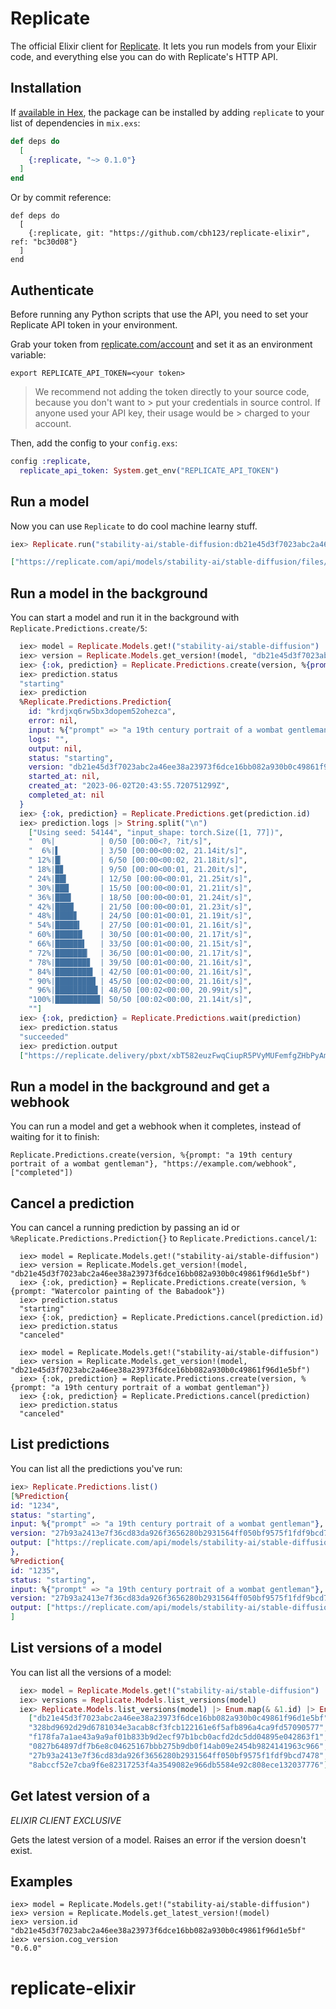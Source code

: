 # Replicate

The official Elixir client for [Replicate](https://replicate.com). It lets you run models from your Elixir code, and everything else you can do with Replicate's HTTP API.


## Installation

If [available in Hex](https://hex.pm/docs/publish), the package can be installed
by adding `replicate` to your list of dependencies in `mix.exs`:

```elixir
def deps do
  [
    {:replicate, "~> 0.1.0"}
  ]
end
```

Or by commit reference:
```
def deps do
  [
    {:replicate, git: "https://github.com/cbh123/replicate-elixir", ref: "bc30d08"}
  ]
end
```

## Authenticate

Before running any Python scripts that use the API, you need to set your Replicate API token in your environment.

Grab your token from [replicate.com/account](https://replicate.com/account) and set it as an environment variable:

```
export REPLICATE_API_TOKEN=<your token>
```

> We recommend not adding the token directly to your source code, because you don't want to > put your credentials in source control. If anyone used your API key, their usage would be > charged to your account.

Then, add the config to your `config.exs`:

```elixir
config :replicate,
  replicate_api_token: System.get_env("REPLICATE_API_TOKEN")

```

## Run a model

Now you can use `Replicate` to do cool machine learny stuff.

```elixir
iex> Replicate.run("stability-ai/stable-diffusion:db21e45d3f7023abc2a46ee38a23973f6dce16bb082a930b0c49861f96d1e5bf", prompt: "a 19th century portrait of a wombat gentleman")

["https://replicate.com/api/models/stability-ai/stable-diffusion/files/50fcac81-865d-499e-81ac-49de0cb79264/out-0.png"]
```

## Run a model in the background

You can start a model and run it in the background with `Replicate.Predictions.create/5`:
```elixir
  iex> model = Replicate.Models.get!("stability-ai/stable-diffusion")
  iex> version = Replicate.Models.get_version!(model, "db21e45d3f7023abc2a46ee38a23973f6dce16bb082a930b0c49861f96d1e5bf")
  iex> {:ok, prediction} = Replicate.Predictions.create(version, %{prompt: "a 19th century portrait of a wombat gentleman"})
  iex> prediction.status
  "starting"
  iex> prediction
  %Replicate.Predictions.Prediction{
    id: "krdjxq6rw5bx3dopem52ohezca",
    error: nil,
    input: %{"prompt" => "a 19th century portrait of a wombat gentleman"},
    logs: "",
    output: nil,
    status: "starting",
    version: "db21e45d3f7023abc2a46ee38a23973f6dce16bb082a930b0c49861f96d1e5bf",
    started_at: nil,
    created_at: "2023-06-02T20:43:55.720751299Z",
    completed_at: nil
  }
  iex> {:ok, prediction} = Replicate.Predictions.get(prediction.id)
  iex> prediction.logs |> String.split("\n")
    ["Using seed: 54144", "input_shape: torch.Size([1, 77])",
    "  0%|          | 0/50 [00:00<?, ?it/s]",
    "  6%|▌         | 3/50 [00:00<00:02, 21.14it/s]",
    " 12%|█▏        | 6/50 [00:00<00:02, 21.18it/s]",
    " 18%|█▊        | 9/50 [00:00<00:01, 21.20it/s]",
    " 24%|██▍       | 12/50 [00:00<00:01, 21.25it/s]",
    " 30%|███       | 15/50 [00:00<00:01, 21.21it/s]",
    " 36%|███▌      | 18/50 [00:00<00:01, 21.24it/s]",
    " 42%|████▏     | 21/50 [00:00<00:01, 21.23it/s]",
    " 48%|████▊     | 24/50 [00:01<00:01, 21.19it/s]",
    " 54%|█████▍    | 27/50 [00:01<00:01, 21.16it/s]",
    " 60%|██████    | 30/50 [00:01<00:00, 21.17it/s]",
    " 66%|██████▌   | 33/50 [00:01<00:00, 21.15it/s]",
    " 72%|███████▏  | 36/50 [00:01<00:00, 21.17it/s]",
    " 78%|███████▊  | 39/50 [00:01<00:00, 21.16it/s]",
    " 84%|████████▍ | 42/50 [00:01<00:00, 21.16it/s]",
    " 90%|█████████ | 45/50 [00:02<00:00, 21.16it/s]",
    " 96%|█████████▌| 48/50 [00:02<00:00, 20.99it/s]",
    "100%|██████████| 50/50 [00:02<00:00, 21.14it/s]",
    ""]
  iex> {:ok, prediction} = Replicate.Predictions.wait(prediction)
  iex> prediction.status
  "succeeded"
  iex> prediction.output
  ["https://replicate.delivery/pbxt/xbT582euzFwqCiupR5PVyMUFemfgZHbPyAm5kenezBS3RDQIC/out-0.png"]
```

## Run a model in the background and get a webhook

You can run a model and get a webhook when it completes, instead of waiting for it to finish:

```
Replicate.Predictions.create(version, %{prompt: "a 19th century portrait of a wombat gentleman"}, "https://example.com/webhook", ["completed"])
```

## Cancel a prediction

You can cancel a running prediction by passing an id or `%Replicate.Predictions.Prediction{}` to `Replicate.Predictions.cancel/1`:

```
  iex> model = Replicate.Models.get!("stability-ai/stable-diffusion")
  iex> version = Replicate.Models.get_version!(model, "db21e45d3f7023abc2a46ee38a23973f6dce16bb082a930b0c49861f96d1e5bf")
  iex> {:ok, prediction} = Replicate.Predictions.create(version, %{prompt: "Watercolor painting of the Babadook"})
  iex> prediction.status
  "starting"
  iex> {:ok, prediction} = Replicate.Predictions.cancel(prediction.id)
  iex> prediction.status
  "canceled"

  iex> model = Replicate.Models.get!("stability-ai/stable-diffusion")
  iex> version = Replicate.Models.get_version!(model, "db21e45d3f7023abc2a46ee38a23973f6dce16bb082a930b0c49861f96d1e5bf")
  iex> {:ok, prediction} = Replicate.Predictions.create(version, %{prompt: "a 19th century portrait of a wombat gentleman"})
  iex> {:ok, prediction} = Replicate.Predictions.cancel(prediction)
  iex> prediction.status
  "canceled"
```

## List predictions

You can list all the predictions you've run:

```elixir
iex> Replicate.Predictions.list()
[%Prediction{
id: "1234",
status: "starting",
input: %{"prompt" => "a 19th century portrait of a wombat gentleman"},
version: "27b93a2413e7f36cd83da926f3656280b2931564ff050bf9575f1fdf9bcd7478",
output: ["https://replicate.com/api/models/stability-ai/stable-diffusion/files/50fcac81-865d-499e-81ac-49de0cb79264/out-0.png"]
},
%Prediction{
id: "1235",
status: "starting",
input: %{"prompt" => "a 19th century portrait of a wombat gentleman"},
version: "27b93a2413e7f36cd83da926f3656280b2931564ff050bf9575f1fdf9bcd7478",
output: ["https://replicate.com/api/models/stability-ai/stable-diffusion/files/50fcac81-865d-499e-81ac-49de0cb79264/out-0.png"]}
]
```

## List versions of a model

You can list all the versions of a model:

```elixir
  iex> model = Replicate.Models.get!("stability-ai/stable-diffusion")
  iex> versions = Replicate.Models.list_versions(model)
  iex> Replicate.Models.list_versions(model) |> Enum.map(& &1.id) |> Enum.slice(0..5)
    ["db21e45d3f7023abc2a46ee38a23973f6dce16bb082a930b0c49861f96d1e5bf",
    "328bd9692d29d6781034e3acab8cf3fcb122161e6f5afb896a4ca9fd57090577",
    "f178fa7a1ae43a9a9af01b833b9d2ecf97b1bcb0acfd2dc5dd04895e042863f1",
    "0827b64897df7b6e8c04625167bbb275b9db0f14ab09e2454b9824141963c966",
    "27b93a2413e7f36cd83da926f3656280b2931564ff050bf9575f1fdf9bcd7478",
    "8abccf52e7cba9f6e82317253f4a3549082e966db5584e92c808ece132037776"]
```

## Get latest version of a

*ELIXIR CLIENT EXCLUSIVE*

Gets the latest version of a model. Raises an error if the version doesn't exist.

## Examples

```
iex> model = Replicate.Models.get!("stability-ai/stable-diffusion")
iex> version = Replicate.Models.get_latest_version!(model)
iex> version.id
"db21e45d3f7023abc2a46ee38a23973f6dce16bb082a930b0c49861f96d1e5bf"
iex> version.cog_version
"0.6.0"
```

# replicate-elixir
